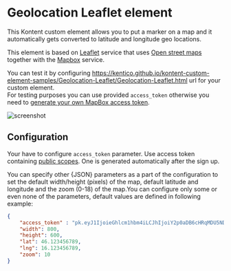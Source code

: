 # Geolocation Leaflet element

This Kontent custom element allows you to put a marker on a map and it automatically gets converted to latitude and longitude geo locations.

This element is based on [Leaflet](https://leafletjs.com) service that uses [Open street maps](https://www.openstreetmap.org) together with the [Mapbox](https://www.mapbox.com/) service.

You can test it by configuring https://kentico.github.io/kontent-custom-element-samples/Geolocation-Leaflet/Geolocation-Leaflet.html url for your custom element.\
For testing purposes you can use provided `access_token` otherwise you need to [generate your own MapBox access token](https://docs.mapbox.com/help/how-mapbox-works/access-tokens/).

![screenshot](https://amend.cz/geolocation/geolocation2.png)

## Configuration

Your have to configure `access_token` parameter. Use access token containing [public scopes](https://docs.mapbox.com/help/how-mapbox-works/access-tokens/#access-token-scopes). One is generated automatically after the sign up.

You can specify other {JSON} parameters as a part of the configuration to set the default width/height (pixels) of the map, default latitude and longitude and the zoom (0-18) of the map.You can configure only some or even none of the parameters, default values are defined in following example:

```json
{
    "access_token" : "pk.eyJ1IjoieGhlcm1hbm4iLCJhIjoiY2p0aDB6cHRqMDU5NDRhcDV4YTlmbjh3MiJ9.RS9DeqsnIhaK46H4fQaxVg",
    "width": 800,
    "height": 600,
    "lat": 46.123456789,
    "lng": 16.123456789,
    "zoom": 10
}
```
